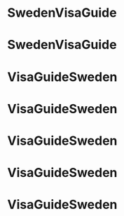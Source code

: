 # SwedenVisaGuide
# SwedenVisaGuide
# VisaGuideSweden
# VisaGuideSweden
# VisaGuideSweden
# VisaGuideSweden
# VisaGuideSweden
